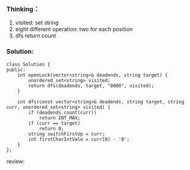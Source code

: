 ### Thinking：
1. visited: set string
2. eight different operation: two for each position
3. dfs return count

### Solution:

```
class Solution {
public:
    int openLock(vector<string>& deadends, string target) {
        unordered_set<string> visited;
        return dfs(deadends, target, "0000", visited);
    }

	int dfs(const vector<string>& deadends, string target, string curr, unordered_set<string> visited) {
		if (deadends.count(curr))
			return INT_MAX;
		if (curr == target)
			return 0;
		string switchFirstUp = curr;
		int firstCharIntVale = curr[0] - '0';
	}
};
```

review:
